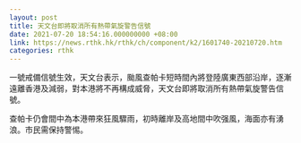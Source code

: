 ```yaml
---
layout: post
title: 天文台即將取消所有熱帶氣旋警告信號
date: 2021-07-20 18:54:16.000000000 +08:00
link: https://news.rthk.hk/rthk/ch/component/k2/1601740-20210720.htm
categories: rthk
---
```


一號戒備信號生效，天文台表示，颱風查帕卡短時間內將登陸廣東西部沿岸，逐漸遠離香港及減弱，對本港將不再構成威脅，天文台即將取消所有熱帶氣旋警告信號。

查帕卡仍會間中為本港帶來狂風驟雨，初時離岸及高地間中吹强風，海面亦有湧浪。市民需保持警惕。

